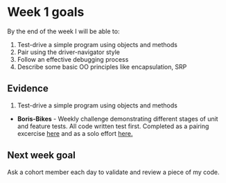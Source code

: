 # Week 1 goals

By the end of the week I will be able to:

1. Test-drive a simple program using objects and methods
2. Pair using the driver-navigator style
3. Follow an effective debugging process
4. Describe some basic OO principles like encapsulation, SRP


## Evidence

1. Test-drive a simple program using objects and methods

  * **Boris-Bikes** - Weekly challenge demonstrating different stages of unit and feature tests. All code written test first. Completed as a pairing excercise [here](https://github.com/jonesandy/boris-bikes-1) and as a solo effort [here.](https://github.com/jonesandy/boris-bikes)

## Next week goal

Ask a cohort member each day to validate and review a piece of my code.